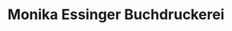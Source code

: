 ---
title: "Monika Essinger Buchdruckerei"
url: /ampfing/monika-essinger-buchdruckerei/
shop: Kopieren
---